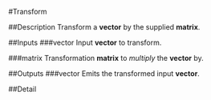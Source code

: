 #Transform

##Description
Transform a **vector** by the supplied **matrix**.

##Inputs
###vector
Input **vector** to transform.

###matrix
Transformation **matrix** to _multiply_ the **vector** by.

##Outputs
###vector
Emits the transformed input **vector**.

##Detail

